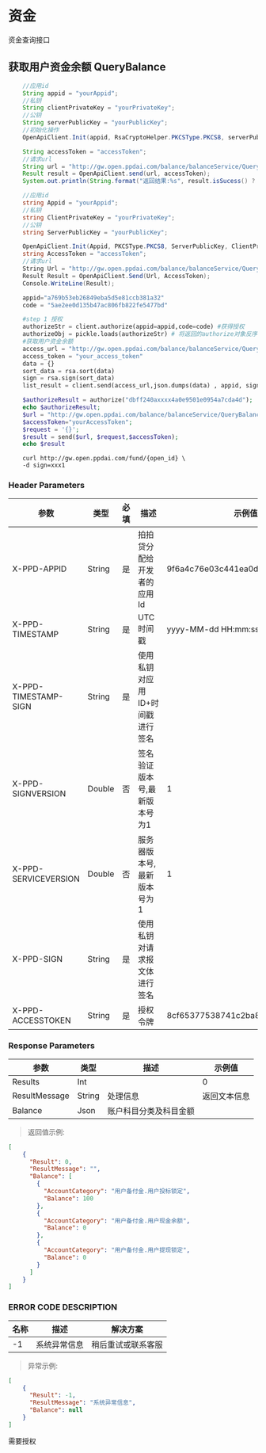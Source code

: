 # 资金
资金查询接口

## 获取用户资金余额 QueryBalance

```java
    //应用id
    String appid = "yourAppid";
    //私钥
    String clientPrivateKey = "yourPrivateKey";
    //公钥
    String serverPublicKey = "yourPublicKey";
    //初始化操作
    OpenApiClient.Init(appid, RsaCryptoHelper.PKCSType.PKCS8, serverPublicKey, clientPrivateKey);

    String accessToken = "accessToken";
    //请求url
    String url = "http://gw.open.ppdai.com/balance/balanceService/QueryBalance";
    Result result = OpenApiClient.send(url, accessToken);
    System.out.println(String.format("返回结果:%s", result.isSucess() ? result.getContext() : result.getErrorMessage()));

```

```csharp
    //应用id
    string Appid = "yourAppid";
    //私钥
    string ClientPrivateKey = "yourPrivateKey";
    //公钥
    string ServerPublicKey = "yourPublicKey";

    OpenApiClient.Init(Appid, PKCSType.PKCS8, ServerPublicKey, ClientPrivateKey);
    string AccessToken = "accessToken";
    //请求url
    String Url = "http://gw.open.ppdai.com/balance/balanceService/QueryBalance";
    Result Result = OpenApiClient.Send(Url, AccessToken);
    Console.WriteLine(Result);
```

```python
    appid="a769b53eb26849eba5d5e81ccb381a32"
    code = "5ae2ee0d135b47ac806fb822fe5477bd"

    #step 1 授权
    authorizeStr = client.authorize(appid=appid,code=code) #获得授权
    authorizeObj = pickle.loads(authorizeStr) # 将返回的authorize对象反序列化成对象，成功得到 OpenID、AccessToken、RefreshToken、ExpiresIn
    #获取用户资金余额
    access_url = "http://gw.open.ppdai.com/balance/balanceService/QueryBalance"
    access_token = "your_access_token"
    data = {}
    sort_data = rsa.sort(data)
    sign = rsa.sign(sort_data)
    list_result = client.send(access_url,json.dumps(data) , appid, sign,access_token)

```

```php
    $authorizeResult = authorize("dbff240axxxx4a0e9501e0954a7cda4d");
    echo $authorizeResult;
    $url = "http://gw.open.ppdai.com/balance/balanceService/QueryBalance";
    $accessToken="yourAccessToken";
    $request = '{}';
    $result = send($url, $request,$accessToken);
    echo $result
```

```shell
    curl http://gw.open.ppdai.com/fund/{open_id} \
    -d sign=xxx1
```

### Header Parameters

参数 | 类型 | 必填 | 描述| 示例值
--------- | ------- | -----------|---------|-------
X-PPD-APPID|	String|	是	|拍拍贷分配给开发者的应用Id	|9f6a4c76e03c441ea0d3b8ff238311a0
X-PPD-TIMESTAMP	|String|	是|	UTC时间戳	|yyyy-MM-dd HH:mm:ss
X-PPD-TIMESTAMP-SIGN	|String	|是	|使用私钥对应用ID+时间戳进行签名|
X-PPD-SIGNVERSION|	Double|	否|	签名验证版本号,最新版本号为1	|1
X-PPD-SERVICEVERSION	|Double|	否|	服务器版本号,最新版本号为1|	1
X-PPD-SIGN	|String	|是	|使用私钥对请求报文体进行签名|
X-PPD-ACCESSTOKEN|	String	|是|	授权令牌|	8cf65377538741c2ba8add2615a22299


### Response Parameters
参数 | 类型 | 描述| 示例值
--------- |  -----------|---------|-------
Results	|Int	|	|0
ResultMessage|	String	|处理信息	|返回文本信息
Balance|	Json	|账户科目分类及科目金额

> 返回值示例:

```json
[
    {
      "Result": 0,
      "ResultMessage": "",
      "Balance": [
        {
          "AccountCategory": "用户备付金.用户投标锁定",
          "Balance": 100
        },
        {
          "AccountCategory": "用户备付金.用户现金余额",
          "Balance": 0
        },
        {
          "AccountCategory": "用户备付金.用户提现锁定",
          "Balance": 0
        }
      ]
    }
]
```

### ERROR CODE DESCRIPTION
名称|	描述|	解决方案
--------- | ------- | -----------
-1	|系统异常信息	|稍后重试或联系客服
> 异常示例:

```json
[
    {
      "Result": -1,
      "ResultMessage": "系统异常信息",
      "Balance": null
    }
]
```

<aside class="notice">需要授权</aside>